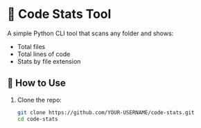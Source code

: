 # 🧮 Code Stats Tool

A simple Python CLI tool that scans any folder and shows:
- Total files
- Total lines of code
- Stats by file extension

## 🚀 How to Use

1. Clone the repo:
   ```bash
   git clone https://github.com/YOUR-USERNAME/code-stats.git
   cd code-stats
